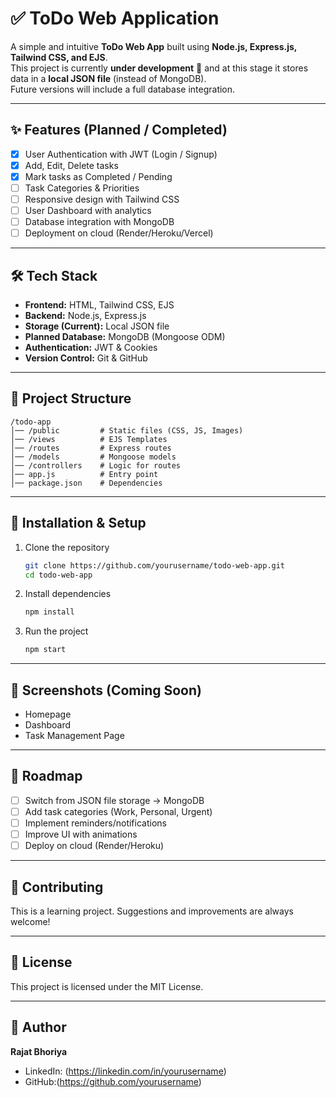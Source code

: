 # ✅ ToDo Web Application

A simple and intuitive **ToDo Web App** built using **Node.js, Express.js, Tailwind CSS, and EJS**.  
This project is currently **under development** 🚀 and at this stage it stores data in a **local JSON file** (instead of MongoDB).  
Future versions will include a full database integration.

---

## ✨ Features (Planned / Completed)
- [x] User Authentication with JWT (Login / Signup)
- [x] Add, Edit, Delete tasks
- [x] Mark tasks as Completed / Pending
- [ ] Task Categories & Priorities
- [ ] Responsive design with Tailwind CSS
- [ ] User Dashboard with analytics
- [ ] Database integration with MongoDB
- [ ] Deployment on cloud (Render/Heroku/Vercel)

---

## 🛠️ Tech Stack
- **Frontend:** HTML, Tailwind CSS, EJS  
- **Backend:** Node.js, Express.js  
- **Storage (Current):** Local JSON file  
- **Planned Database:** MongoDB (Mongoose ODM)  
- **Authentication:** JWT & Cookies  
- **Version Control:** Git & GitHub  

---



## 📂 Project Structure
```
/todo-app
│── /public         # Static files (CSS, JS, Images)
│── /views          # EJS Templates
│── /routes         # Express routes
│── /models         # Mongoose models
│── /controllers    # Logic for routes
│── app.js          # Entry point
│── package.json    # Dependencies
```

---

## 🚀 Installation & Setup

1. Clone the repository  
   ```bash
   git clone https://github.com/yourusername/todo-web-app.git
   cd todo-web-app
   ```

2. Install dependencies  
   ```bash
   npm install
   ```


4. Run the project  
   ```bash
   npm start
   ```

---

## 📸 Screenshots (Coming Soon)
- Homepage  
- Dashboard  
- Task Management Page  

---

## 📌 Roadmap
- [ ] Switch from JSON file storage → MongoDB 
- [ ] Add task categories (Work, Personal, Urgent)  
- [ ] Implement reminders/notifications  
- [ ] Improve UI with animations  
- [ ] Deploy on cloud (Render/Heroku)  

---

## 🤝 Contributing
This is a learning project. Suggestions and improvements are always welcome!  

---

## 📜 License
This project is licensed under the MIT License.

---

## 👤 Author
**Rajat Bhoriya**  
- LinkedIn: (https://linkedin.com/in/yourusername)  
- GitHub:(https://github.com/yourusername)  
